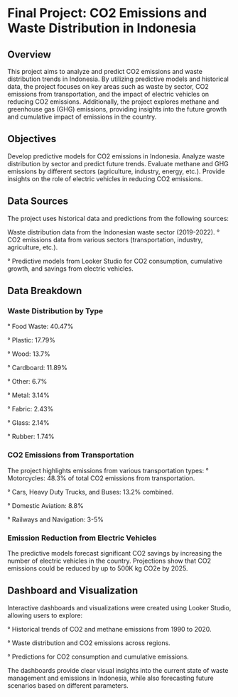 # Final Project: CO2 Emissions and Waste Distribution in Indonesia

## Overview
This project aims to analyze and predict CO2 emissions and waste distribution trends in Indonesia. By utilizing predictive models and historical data, the project focuses on key areas such as waste by sector, CO2 emissions from transportation, and the impact of electric vehicles on reducing CO2 emissions. Additionally, the project explores methane and greenhouse gas (GHG) emissions, providing insights into the future growth and cumulative impact of emissions in the country.

## Objectives
Develop predictive models for CO2 emissions in Indonesia.
Analyze waste distribution by sector and predict future trends.
Evaluate methane and GHG emissions by different sectors (agriculture, industry, energy, etc.).
Provide insights on the role of electric vehicles in reducing CO2 emissions.

## Data Sources
The project uses historical data and predictions from the following sources:

Waste distribution data from the Indonesian waste sector (2019-2022).
° CO2 emissions data from various sectors (transportation, industry, agriculture, etc.).

° Predictive models from Looker Studio for CO2 consumption, cumulative growth, and savings from electric vehicles.

## Data Breakdown
### Waste Distribution by Type
° Food Waste: 40.47%

° Plastic: 17.79%

° Wood: 13.7%

° Cardboard: 11.89%

° Other: 6.7%

° Metal: 3.14%

° Fabric: 2.43%

° Glass: 2.14%

° Rubber: 1.74%

### CO2 Emissions from Transportation
The project highlights emissions from various transportation types:
° Motorcycles: 48.3% of total CO2 emissions from transportation.

° Cars, Heavy Duty Trucks, and Buses: 13.2% combined.

° Domestic Aviation: 8.8%

° Railways and Navigation: 3-5%

### Emission Reduction from Electric Vehicles
The predictive models forecast significant CO2 savings by increasing the number of electric vehicles in the country. Projections show that CO2 emissions could be reduced by up to 500K kg CO2e by 2025.

## Dashboard and Visualization
Interactive dashboards and visualizations were created using Looker Studio, allowing users to explore:

° Historical trends of CO2 and methane emissions from 1990 to 2020.

° Waste distribution and CO2 emissions across regions.

° Predictions for CO2 consumption and cumulative emissions.

The dashboards provide clear visual insights into the current state of waste management and emissions in Indonesia, while also forecasting future scenarios based on different parameters.

